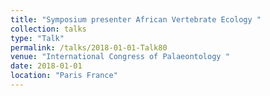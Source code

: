 ```yaml
---
title: "Symposium presenter African Vertebrate Ecology "
collection: talks
type: "Talk"
permalink: /talks/2018-01-01-Talk80
venue: "International Congress of Palaeontology "
date: 2018-01-01
location: "Paris France"
---
```

